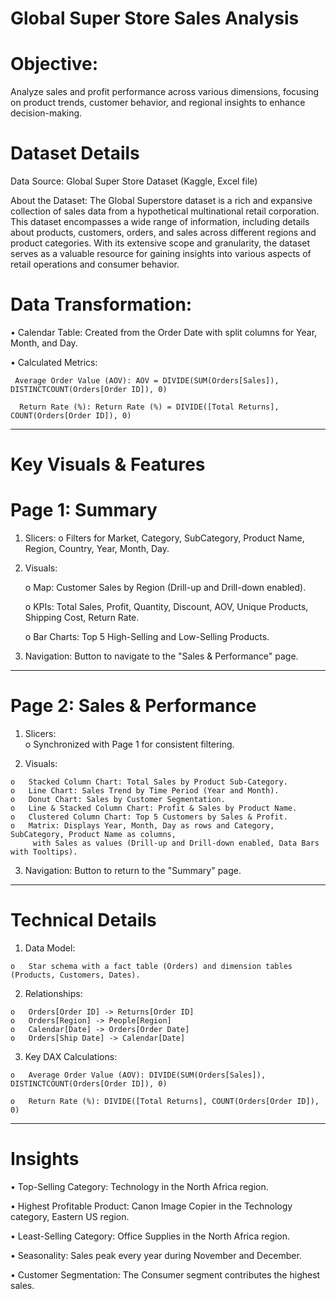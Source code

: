 
# Global Super Store Sales Analysis
# Objective:
  Analyze sales and profit performance across various dimensions, focusing on product trends, 
  customer behavior, and regional insights to enhance decision-making.

# Dataset Details
  Data Source: Global Super Store Dataset (Kaggle, Excel file)
  
  About the Dataset: 
  The Global Superstore dataset is a rich and expansive collection of sales data from a hypothetical
  multinational retail corporation. This dataset encompasses a wide range of information, including 
  details about products, customers, orders, and sales across different regions and product categories.
  With its extensive scope and granularity, the dataset serves as a valuable resource for gaining insights
  into various aspects of retail operations and consumer behavior.  

# Data Transformation:
 •	Calendar Table: Created from the Order Date with split columns for Year, Month, and Day.
 
 •	Calculated Metrics: 
 
     Average Order Value (AOV): AOV = DIVIDE(SUM(Orders[Sales]), DISTINCTCOUNT(Orders[Order ID]), 0)
   
	  Return Rate (%): Return Rate (%) = DIVIDE([Total Returns], COUNT(Orders[Order ID]), 0)
________________________________________
# Key Visuals & Features
 # Page 1: Summary
 
 1.	Slicers:
   o	Filters for Market, Category, SubCategory, Product Name, Region, Country, Year, Month, Day.

 2.	Visuals:
    
    o	Map: Customer Sales by Region (Drill-up and Drill-down enabled).
  
    o	KPIs: Total Sales, Profit, Quantity, Discount, AOV, Unique Products, Shipping Cost, Return Rate.
  
    o	Bar Charts: Top 5 High-Selling and Low-Selling Products.
  
 3.	Navigation: Button to navigate to the "Sales & Performance" page.
________________________________________
# Page 2: Sales & Performance

  1.	Slicers:     
    o	Synchronized with Page 1 for consistent filtering.

  2.	Visuals:
       
    o	Stacked Column Chart: Total Sales by Product Sub-Category.
    o	Line Chart: Sales Trend by Time Period (Year and Month).    
    o	Donut Chart: Sales by Customer Segmentation.    
    o	Line & Stacked Column Chart: Profit & Sales by Product Name.    
    o	Clustered Column Chart: Top 5 Customers by Sales & Profit.    
    o	Matrix: Displays Year, Month, Day as rows and Category, SubCategory, Product Name as columns,
         with Sales as values (Drill-up and Drill-down enabled, Data Bars with Tooltips).
    
  3.	Navigation: Button to return to the "Summary" page.
________________________________________
# Technical Details
  1.	Data Model:
     
    o	Star schema with a fact table (Orders) and dimension tables (Products, Customers, Dates).
    
  2.	Relationships:

    o	Orders[Order ID] -> Returns[Order ID]    
    o	Orders[Region] -> People[Region]    
    o	Calendar[Date] -> Orders[Order Date]    
    o	Orders[Ship Date] -> Calendar[Date]
    
  3.	Key DAX Calculations:
     
    o	Average Order Value (AOV): DIVIDE(SUM(Orders[Sales]), DISTINCTCOUNT(Orders[Order ID]), 0)
    
    o	Return Rate (%): DIVIDE([Total Returns], COUNT(Orders[Order ID]), 0)
________________________________________
# Insights

•	Top-Selling Category: Technology in the North Africa region.

•	Highest Profitable Product: Canon Image Copier in the Technology category, Eastern US region.

•	Least-Selling Category: Office Supplies in the North Africa region.

•	Seasonality: Sales peak every year during November and December.

•	Customer Segmentation: The Consumer segment contributes the highest sales.
